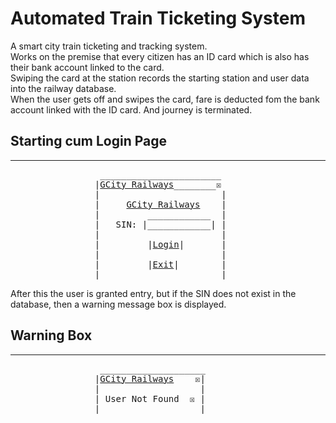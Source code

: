 # Automated Train Ticketing System

A smart city train ticketing and tracking system. <br>
Works on the premise that every citizen has an ID card which is also has their bank account linked to the card. <br>
Swiping the card at the station records the starting station and user data into the railway database. <br>
When the user gets off and swipes the card, fare is deducted fom the bank account linked with the ID card. And journey is terminated.<br>

## Starting cum Login Page
---
<pre>
                 _______________________
                |<u>GCity Railways</u>________&#9746
                |                       |
                |     <u>GCity Railways</u>    |
                |         ____________  |
                |   SIN: |____________| |
                |                       |
                |         |<u>Login</u>|       |
                |                       |
                |         |<u>Exit</u>|        |
                |_______________________|
</pre>
After this the user is granted entry, but if the SIN does not exist in the database, then a warning message box is displayed.

## Warning Box
---
<pre>
                 ____________________
                |<u>GCity Railways</u>    &#9746|
                |                   |
                | User Not Found  &#9746 |
                |___________________|
</pre>